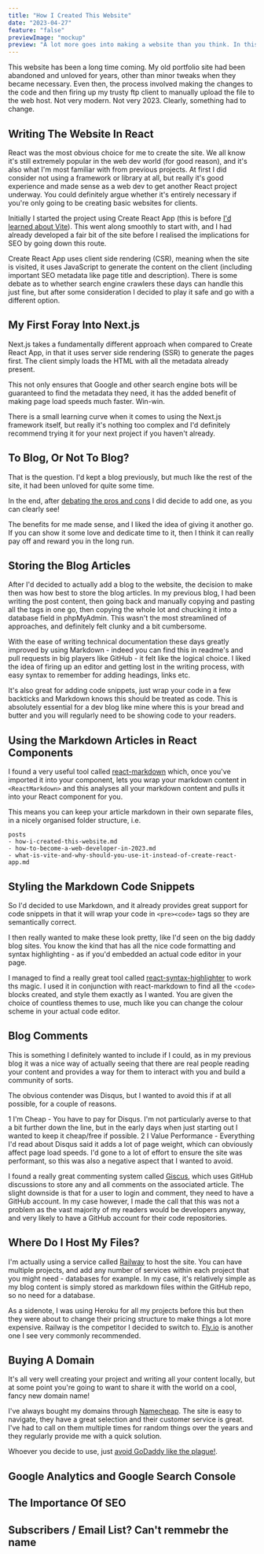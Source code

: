 ```yaml
---
title: "How I Created This Website"
date: "2023-04-27"
feature: "false"
previewImage: "mockup"
preview: "A lot more goes into making a website than you think. In this post I cover all the steps I went through to create Luke the Web Dev"
---
```


This website has been a long time coming. My old portfolio site had been abandoned and unloved for years, other than minor tweaks when they became necessary. Even then, the process involved making the changes to the code and then firing up my trusty ftp client to manually upload the file to the web host. Not very modern. Not very 2023. Clearly, something had to change.

## Writing The Website In React

React was the most obvious choice for me to create the site. We all know it's still extremely popular in the web dev world (for good reason), and it's also what I'm most familiar with from previous projects. At first I did consider not using a framework or library at all, but really it's good experience and made sense as a web dev to get another React project underway. You could definitely argue whether it's entirely necessary if you're only going to be creating basic websites for clients.

Initially I started the project using Create React App (this is before [I'd learned about Vite](/blog/what-is-vite-and-why-should-you-use-it-instead-of-create-react-app)). This went along smoothly to start with, and I had already developed a fair bit of the site before I realised the implications for SEO by going down this route.

Create React App uses client side rendering (CSR), meaning when the site is visited, it uses JavaScript to generate the content on the client (including important SEO metadata like page title and description). There is some debate as to whether search engine crawlers these days can handle this just fine, but after some consideration I decided to play it safe and go with a different option.

## My First Foray Into Next.js

Next.js takes a fundamentally different approach when compared to Create React App, in that it uses server side rendering (SSR) to generate the pages first. The client simply loads the HTML with all the metadata already present.

This not only ensures that Google and other search engine bots will be guaranteed to find the metadata they need, it has the added benefit of making page load speeds much faster. Win-win.

There is a small learning curve when it comes to using the Next.js framework itself, but really it's nothing too complex and I'd definitely recommend trying it for your next project if you haven't already.

## To Blog, Or Not To Blog?

That is the question. I'd kept a blog previously, but much like the rest of the site, it had been unloved for quite some time.

In the end, after [debating the pros and cons](/blog/why-should-you-start-a-blog-anyway) I did decide to add one, as you can clearly see!

The benefits for me made sense, and I liked the idea of giving it another go. If you can show it some love and dedicate time to it, then I think it can really pay off and reward you in the long run.

## Storing the Blog Articles

After I'd decided to actually add a blog to the website, the decision to make then was how best to store the blog articles. In my previous blog, I had been writing the post content, then going back and manually copying and pasting all the tags in one go, then copying the whole lot and chucking it into a database field in phpMyAdmin. This wasn't the most streamlined of approaches, and definitely felt clunky and a bit cumbersome.

With the ease of writing technical documentation these days greatly improved by using Markdown - indeed you can find this in readme's and pull requests in big players like GitHub - it felt like the logical choice. I liked the idea of firing up an editor and getting lost in the writing process, with easy syntax to remember for adding headings, links etc.

It's also great for adding code snippets, just wrap your code in a few backticks and Markdown knows this should be treated as code. This is absolutely essential for a dev blog like mine where this is your bread and butter and you will regularly need to be showing code to your readers.

## Using the Markdown Articles in React Components

I found a very useful tool called [react-markdown](https://github.com/remarkjs/react-markdown) which, once you've imported it into your component, lets you wrap your markdown content in `<ReactMarkdown>` and this analyses all your markdown content and pulls it into your React component for you.

This means you can keep your article markdown in their own separate files, in a nicely organised folder structure, i.e.

```
posts
- how-i-created-this-website.md
- how-to-become-a-web-developer-in-2023.md
- what-is-vite-and-why-should-you-use-it-instead-of-create-react-app.md
```

## Styling the Markdown Code Snippets

So I'd decided to use Markdown, and it already provides great support for code snippets in that it will wrap your code in `<pre><code>` tags so they are semantically correct.

I then really wanted to make these look pretty, like I'd seen on the big daddy blog sites. You know the kind that has all the nice code formatting and syntax highlighting - as if you'd embedded an actual code editor in your page.

I managed to find a really great tool called [react-syntax-highlighter](https://github.com/react-syntax-highlighter/react-syntax-highlighter) to work ths magic. I used it in conjunction with react-markdown to find all the `<code>` blocks created, and style them exactly as I wanted. You are given the choice of countless themes to use, much like you can change the colour scheme in your actual code editor.

## Blog Comments

This is something I definitely wanted to include if I could, as in my previous blog it was a nice way of actually seeing that there are real people reading your content and provides a way for them to interact with you and build a community of sorts.

The obvious contender was Disqus, but I wanted to avoid this if at all possible, for a couple of reasons.

1 I'm Cheap - You have to pay for Disqus. I'm not particularly averse to that a bit further down the line, but in the early days when just starting out I wanted to keep it cheap/free if possible.
2 I Value Performance - Everything I'd read about Disqus said it adds a lot of page weight, which can obviously affect page load speeds. I'd gone to a lot of effort to ensure the site was performant, so this was also a negative aspect that I wanted to avoid.

I found a really great commenting system called [Giscus](https://giscus.app/), which uses GitHub discussions to store any and all comments on the associated article. The slight downside is that for a user to login and comment, they need to have a GitHub account. In my case however, I made the call that this was not a problem as the vast majority of my readers would be developers anyway, and very likely to have a GitHub account for their code repositories.

## Where Do I Host My Files?

I'm actually using a service called [Railway](https://railway.app/) to host the site. You can have multiple projects, and add any number of services within each project that you might need - databases for example. In my case, it's relatively simple as my blog content is simply stored as markdown files within the GitHub repo, so no need for a database.

As a sidenote, I was using Heroku for all my projects before this but then they were about to change their pricing structure to make things a lot more expensive. Railway is the competitor I decided to switch to. [Fly.io](https://fly.io/) is another one I see very commonly recommended.

## Buying A Domain

It's all very well creating your project and writing all your content locally, but at some point you're going to want to share it with the world on a cool, fancy new domain name!

I've always bought my domains through [Namecheap](https://namecheap.pxf.io/9Wb0m5). The site is easy to navigate, they have a great selection and their customer service is great. I've had to call on them multiple times for random things over the years and they regularly provide me with a quick solution.

Whoever you decide to use, just [avoid GoDaddy like the plague!](https://www.reddit.com/r/webdev/comments/t8v6lp/do_yourself_a_favor_and_stay_away_from_godaddy/).

## Google Analytics and Google Search Console

## The Importance Of SEO

## Subscribers / Email List? Can't remmebr the name
